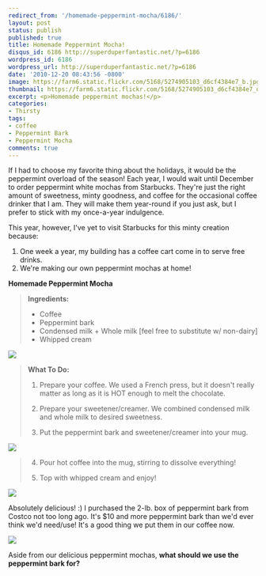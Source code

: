 ```yaml
---
redirect_from: '/homemade-peppermint-mocha/6186/'
layout: post
status: publish
published: true
title: Homemade Peppermint Mocha!
disqus_id: 6186 http://superduperfantastic.net/?p=6186
wordpress_id: 6186
wordpress_url: http://superduperfantastic.net/?p=6186
date: '2010-12-20 08:43:56 -0800'
image: https://farm6.static.flickr.com/5168/5274905103_d6cf4384e7_b.jpg
thumbnail: https://farm6.static.flickr.com/5168/5274905103_d6cf4384e7_q.jpg
excerpt: <p>Homemade peppermint mochas!</p>
categories:
- Thirsty
tags:
- coffee
- Peppermint Bark
- Peppermint Mocha
comments: true
---
```

If I had to choose my favorite thing about the holidays, it would be the peppermint overload of the season! Each year, I would wait until December to order peppermint white mochas from Starbucks. They're just the right amount of sweetness, minty goodness, and coffee for the occasional coffee drinker that I am. They will make them year-round if you just ask, but I prefer to stick with my once-a-year indulgence.

This year, however, I've yet to visit Starbucks for this minty creation because:

1) One week a year, my building has a coffee cart come in to serve free drinks.  
2) We're making our own peppermint mochas at home!

**Homemade Peppermint Mocha**

> **Ingredients:**  
> - Coffee  
> - Peppermint bark  
> - Condensed milk + Whole milk [feel free to substitute w/ non-dairy]  
> - Whipped cream

![](https://farm6.static.flickr.com/5241/5274904549_2bc73c348b_z.jpg)

> **What To Do:**
> 
> 1) Prepare your coffee. We used a French press, but it doesn't really matter as long as it is HOT enough to melt the chocolate.
> 
> 2) Prepare your sweetener/creamer. We combined condensed milk and whole milk to desired sweetness.
> 
> 3) Put the peppermint bark and sweetener/creamer into your mug.

![](https://farm6.static.flickr.com/5203/5275513022_8252d3170f_z.jpg)

> 4) Pour hot coffee into the mug, stirring to dissolve everything!
> 
> 5) Top with whipped cream and enjoy!

![](https://farm6.static.flickr.com/5168/5274905103_d6cf4384e7_z.jpg)

Absolutely delicious! :) I purchased the 2-lb. box of peppermint bark from Costco not too long ago. It's $10 and more peppermint bark than we'd ever think we'd need/use! It's a good thing we put them in our coffee now.

![](https://farm6.static.flickr.com/5241/5274904703_40dab1c16f_z.jpg)

Aside from our delicious peppermint mochas, **what should we use the peppermint bark for?**